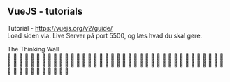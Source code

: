 ## VueJS - tutorials
Tutorial - https://vuejs.org/v2/guide/ <br>
Load siden via. Live Server på port 5500, og læs hvad du skal gøre.

The Thinking Wall <br>
:thinking: :thinking: :thinking: :thinking: :thinking: :thinking: :thinking: :thinking: :thinking: :thinking: :thinking: :thinking: :thinking: :thinking: :thinking: :thinking: 
:thinking: :thinking: :thinking: :thinking: :thinking: :thinking: :thinking: :thinking: :thinking: :thinking: :thinking: :thinking: :thinking: :thinking: :thinking: :thinking: 
:thinking: :thinking: :thinking: :thinking: :thinking: :thinking: :thinking: :thinking: :thinking: :thinking: :thinking: :thinking: :thinking: :thinking: :thinking: :thinking: 
:thinking: :thinking: :thinking: :thinking: :thinking: :thinking: :thinking: :thinking: :thinking: :thinking: :thinking: :thinking: :thinking: :thinking: :thinking: :thinking: 
:thinking: :thinking: :thinking: :thinking: :thinking: :thinking: :thinking: :thinking: :thinking: :thinking: :thinking: :thinking: :thinking: :thinking: :thinking: :thinking: 
:thinking: :thinking: :thinking: :thinking: :thinking: :thinking: :thinking: 